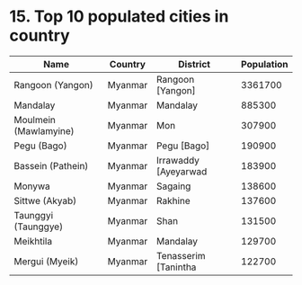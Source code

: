 # 15.  Top 10 populated cities in country
| Name | Country | District | Population|
| --- | --- | --- | --- |
| Rangoon (Yangon) | Myanmar | Rangoon [Yangon] | 3361700 |
| Mandalay | Myanmar | Mandalay | 885300 |
| Moulmein (Mawlamyine) | Myanmar | Mon | 307900 |
| Pegu (Bago) | Myanmar | Pegu [Bago] | 190900 |
| Bassein (Pathein) | Myanmar | Irrawaddy [Ayeyarwad | 183900 |
| Monywa | Myanmar | Sagaing | 138600 |
| Sittwe (Akyab) | Myanmar | Rakhine | 137600 |
| Taunggyi (Taunggye) | Myanmar | Shan | 131500 |
| Meikhtila | Myanmar | Mandalay | 129700 |
| Mergui (Myeik) | Myanmar | Tenasserim [Tanintha | 122700 |
